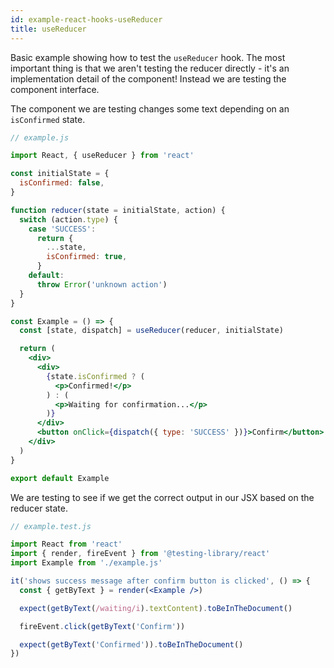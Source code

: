 ```yaml
---
id: example-react-hooks-useReducer
title: useReducer
---
```


Basic example showing how to test the `useReducer` hook.
The most important thing is that we aren't testing the reducer directly - it's an
implementation detail of the component! Instead we are testing the component interface.

The component we are testing changes some text depending on an `isConfirmed` state.

```jsx
// example.js

import React, { useReducer } from 'react'

const initialState = {
  isConfirmed: false,
}

function reducer(state = initialState, action) {
  switch (action.type) {
    case 'SUCCESS':
      return {
        ...state,
        isConfirmed: true,
      }
    default:
      throw Error('unknown action')
  }
}

const Example = () => {
  const [state, dispatch] = useReducer(reducer, initialState)

  return (
    <div>
      <div>
        {state.isConfirmed ? (
          <p>Confirmed!</p>
        ) : (
          <p>Waiting for confirmation...</p>
        )}
      </div>
      <button onClick={dispatch({ type: 'SUCCESS' })}>Confirm</button>
    </div>
  )
}

export default Example
```

We are testing to see if we get the correct output in our JSX
based on the reducer state.

```jsx
// example.test.js

import React from 'react'
import { render, fireEvent } from '@testing-library/react'
import Example from './example.js'

it('shows success message after confirm button is clicked', () => {
  const { getByText } = render(<Example />)

  expect(getByText(/waiting/i).textContent).toBeInTheDocument()

  fireEvent.click(getByText('Confirm'))

  expect(getByText('Confirmed')).toBeInTheDocument()
})
```
